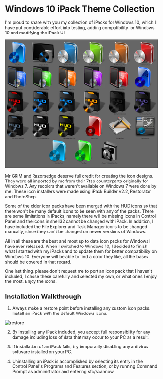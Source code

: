 Windows 10 iPack Theme Collection
=================================

I'm proud to share with you my collection of iPacks for Windows 10, which I have put considerable effort into testing, adding compatibility for Windows 10 and modifying the iPack UI. 


![preview](https://github.com/OliverKurz/ipack-icon-theme-collection/raw/master/images/preview.png)


Mr GRiM and Razorsedge deserve full credit for creating the icon designs. They were all imported by me from their 7tsp counterparts originally for Windows 7. Any recolors that weren't available on Windows 7 were done by me. These icon installers were made using iPack Builder v2.2, Restorator and PhotoShop.

Some of the older icon packs have been merged with the HUD icons so that there won't be many default icons to be seen with any of the packs. There are some limitations in iPacks, namely there will be missing icons in Control Panel and the icons in shell32 cannot be changed with iPack. In addition, I have included the File Explorer and Task Manager icons to be changed manually, since they can't be changed on newer versions of Windows.

All in all these are the best and most up to date icon packs for Windows I have ever released. When I switched to Windows 10, I decided to finish what I started with my iPacks and to update them for better compatibility on Windows 10. Everyone will be able to find a color they like, all the bases should be covered in that regard.

One last thing, please don't request me to port an icon pack that I haven't included, I chose these carefully and selected my own, or what ones I enjoy the most. Enjoy the icons.


Installation Walkthrough
------------------------
1. Always make a restore point before installing any custom icon packs. Install an iPack with the default Windows icons. 

![restore](https://github.com/OliverKurz/windows-10-theme-collection/raw/master/images/restore.png)


2. By installing any iPack included, you accept full responsibility for any damage including loss of data that may occur to your PC as a result.


3. If installation of an iPack fails, try temporarily disabling any antivirus software installed on your PC.


4. Uninstalling an iPack is accomplished by selecting its entry in the Control Panel's Programs and Features section, or by running Command Prompt as administrator and entering sfc/scannow.